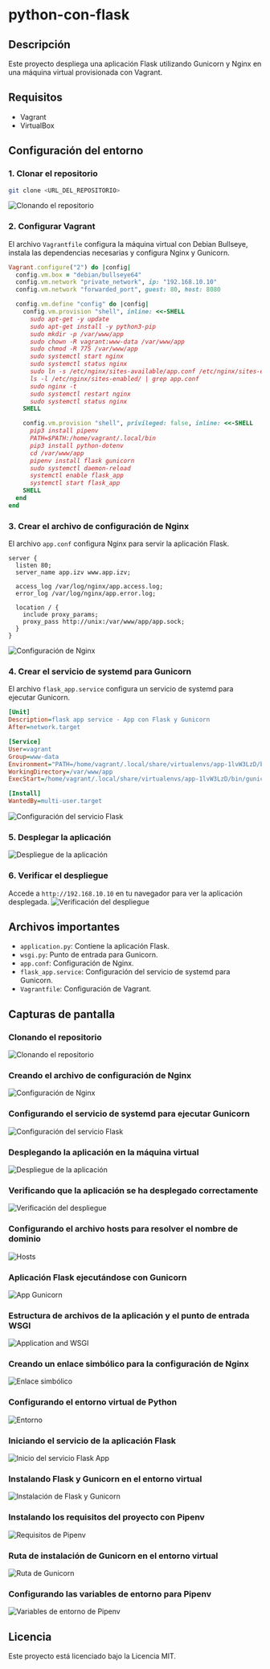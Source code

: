 # python-con-flask

## Descripción

Este proyecto despliega una aplicación Flask utilizando Gunicorn y Nginx en una máquina virtual provisionada con Vagrant.

## Requisitos

- Vagrant
- VirtualBox

## Configuración del entorno

### 1. Clonar el repositorio

```sh
git clone <URL_DEL_REPOSITORIO>
```

![Clonando el repositorio](./capturas/git-clone.png)

### 2. Configurar Vagrant

El archivo `Vagrantfile` configura la máquina virtual con Debian Bullseye, instala las dependencias necesarias y configura Nginx y Gunicorn.

```ruby
Vagrant.configure("2") do |config|
  config.vm.box = "debian/bullseye64"
  config.vm.network "private_network", ip: "192.168.10.10"
  config.vm.network "forwarded_port", guest: 80, host: 8080

  config.vm.define "config" do |config|
    config.vm.provision "shell", inline: <<-SHELL
      sudo apt-get -y update
      sudo apt-get install -y python3-pip
      sudo mkdir -p /var/www/app
      sudo chown -R vagrant:www-data /var/www/app
      sudo chmod -R 775 /var/www/app
      sudo systemctl start nginx
      sudo systemctl status nginx
      sudo ln -s /etc/nginx/sites-available/app.conf /etc/nginx/sites-enabled/
      ls -l /etc/nginx/sites-enabled/ | grep app.conf
      sudo nginx -t
      sudo systemctl restart nginx
      sudo systemctl status nginx
    SHELL

    config.vm.provision "shell", privileged: false, inline: <<-SHELL
      pip3 install pipenv
      PATH=$PATH:/home/vagrant/.local/bin
      pip3 install python-dotenv
      cd /var/www/app
      pipenv install flask gunicorn
      sudo systemctl daemon-reload
      systemctl enable flask_app
      systemctl start flask_app
    SHELL
  end
end
```

### 3. Crear el archivo de configuración de Nginx

El archivo `app.conf` configura Nginx para servir la aplicación Flask.

```nginx
server {
  listen 80;
  server_name app.izv www.app.izv;

  access_log /var/log/nginx/app.access.log;
  error_log /var/log/nginx/app.error.log;

  location / {
    include proxy_params;
    proxy_pass http://unix:/var/www/app/app.sock;
  }
}
```

![Configuración de Nginx](./capturas/create-app-conf.png)

### 4. Crear el servicio de systemd para Gunicorn

El archivo `flask_app.service` configura un servicio de systemd para ejecutar Gunicorn.

```ini
[Unit]
Description=flask app service - App con Flask y Gunicorn
After=network.target

[Service]
User=vagrant
Group=www-data
Environment="PATH=/home/vagrant/.local/share/virtualenvs/app-1lvW3LzD/bin"
WorkingDirectory=/var/www/app
ExecStart=/home/vagrant/.local/share/virtualenvs/app-1lvW3LzD/bin/gunicorn --workers 3 --bind unix:/var/www/app/app.sock wsgi:app

[Install]
WantedBy=multi-user.target
```

![Configuración del servicio Flask](./capturas/flask_app-service.png)

### 5. Desplegar la aplicación

![Despliegue de la aplicación](./capturas/app-desplegada1.png)

### 6. Verificar el despliegue

Accede a `http://192.168.10.10` en tu navegador para ver la aplicación desplegada.
![Verificación del despliegue](./capturas/app-desplegada2.png)

## Archivos importantes

- `application.py`: Contiene la aplicación Flask.
- `wsgi.py`: Punto de entrada para Gunicorn.
- `app.conf`: Configuración de Nginx.
- `flask_app.service`: Configuración del servicio de systemd para Gunicorn.
- `Vagrantfile`: Configuración de Vagrant.

## Capturas de pantalla

### Clonando el repositorio

![Clonando el repositorio](./capturas/git-clone.png)

### Creando el archivo de configuración de Nginx

![Configuración de Nginx](./capturas/create-app-conf.png)

### Configurando el servicio de systemd para ejecutar Gunicorn

![Configuración del servicio Flask](./capturas/flask_app-service.png)

### Desplegando la aplicación en la máquina virtual

![Despliegue de la aplicación](./capturas/app-desplegada1.png)

### Verificando que la aplicación se ha desplegado correctamente

![Verificación del despliegue](./capturas/app-desplegada2.png)

### Configurando el archivo hosts para resolver el nombre de dominio

![Hosts](./capturas/hosts.png)

### Aplicación Flask ejecutándose con Gunicorn

![App Gunicorn](./capturas/app-gunicorn2.webp)

### Estructura de archivos de la aplicación y el punto de entrada WSGI

![Application and WSGI](./capturas/application-and-wsgi.png)

### Creando un enlace simbólico para la configuración de Nginx

![Enlace simbólico](./capturas/enlace-simbolico.png)

### Configurando el entorno virtual de Python

![Entorno](./capturas/env.png)

### Iniciando el servicio de la aplicación Flask

![Inicio del servicio Flask App](./capturas/inicio-servicio-flask-app.png)

### Instalando Flask y Gunicorn en el entorno virtual

![Instalación de Flask y Gunicorn](./capturas/install-flask-gunicorn.png)

### Instalando los requisitos del proyecto con Pipenv

![Requisitos de Pipenv](./capturas/pipenv-requirements.png)

### Ruta de instalación de Gunicorn en el entorno virtual

![Ruta de Gunicorn](./capturas/route-gunicorn.png)

### Configurando las variables de entorno para Pipenv

![Variables de entorno de Pipenv](./capturas/variables-entorno-pipenv.png)

## Licencia

Este proyecto está licenciado bajo la Licencia MIT.
